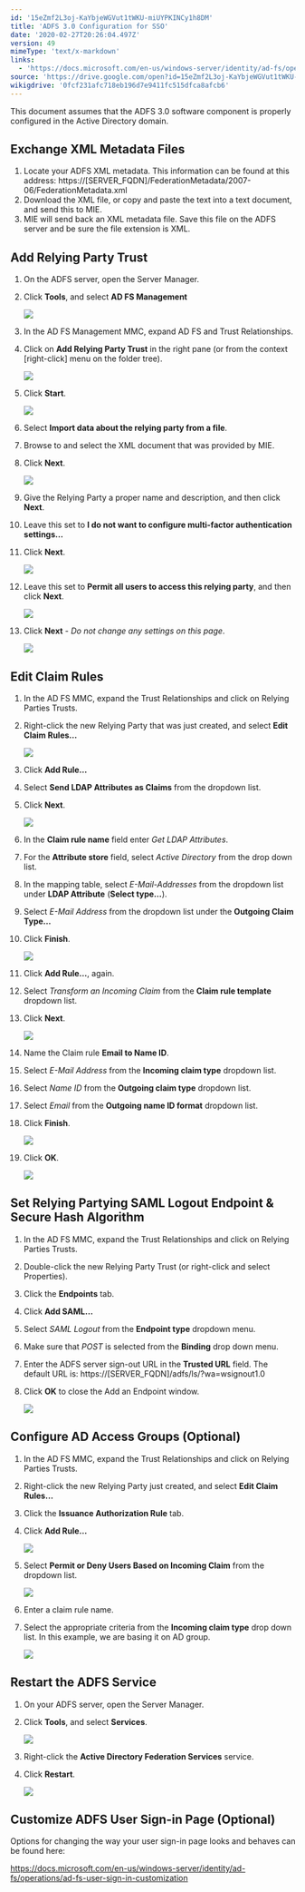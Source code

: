 ```yaml
---
id: '15eZmf2L3oj-KaYbjeWGVut1tWKU-miUYPKINCy1h8DM'
title: 'ADFS 3.0 Configuration for SSO'
date: '2020-02-27T20:26:04.497Z'
version: 49
mimeType: 'text/x-markdown'
links:
  - 'https://docs.microsoft.com/en-us/windows-server/identity/ad-fs/operations/ad-fs-user-sign-in-customization'
source: 'https://drive.google.com/open?id=15eZmf2L3oj-KaYbjeWGVut1tWKU-miUYPKINCy1h8DM'
wikigdrive: '0fcf231afc718eb196d7e9411fc515dfca8afcb6'
---
```

This document assumes that the ADFS 3.0 software component is properly configured in the Active Directory domain.

## Exchange XML Metadata Files

1. Locate your ADFS XML metadata. This information can be found at this address: https://[SERVER_FQDN]/FederationMetadata/2007-06/FederationMetadata.xml
2. Download the XML file, or copy and paste the text into a text document, and send this to MIE.
3. MIE will send back an XML metadata file. Save this file on the ADFS server and be sure the file extension is XML.

## Add Relying Party Trust

1. On the ADFS server, open the Server Manager.
2. Click <strong>Tools</strong>, and select <strong>AD FS Management</strong>

    ![](../adfs-3.0-configuration-for-sso.assets/cdb5b54598e2be5180502bcdf0f15591.png)
3. In the AD FS Management MMC, expand AD FS and Trust Relationships.
4. Click on <strong>Add Relying Party Trust</strong> in the right pane (or from the context [right-click] menu on the folder tree).

    ![](../adfs-3.0-configuration-for-sso.assets/5e5e130f7024996d675d7f21ce2cd008.png)
5. Click <strong>Start</strong>.

    ![](../adfs-3.0-configuration-for-sso.assets/c5975d39aba92d59c638b4f70939c156.png)
6. Select <strong>Import data about the relying party from a file</strong>.
7. Browse to and select the XML document that was provided by MIE.
8. Click <strong>Next</strong>.

    ![](../adfs-3.0-configuration-for-sso.assets/4fcf78b0e164376d55864fa47ab23810.png)
9. Give the Relying Party a proper name and description, and then click <strong>Next</strong>.
10. Leave this set to <strong>I do not want to configure multi-factor authentication settings…</strong>
11. Click <strong>Next</strong>.

    ![](../adfs-3.0-configuration-for-sso.assets/72352bf53e77e9ab0a757228b733e543.png)
12. Leave this set to <strong>Permit all users to access this relying party</strong>, and then click <strong>Next</strong>.

    ![](../adfs-3.0-configuration-for-sso.assets/f40433ef31122ccfb448911a77df5617.png)
13. Click <strong>Next</strong> - <em>Do not change any settings on this page</em>.

    ![](../adfs-3.0-configuration-for-sso.assets/62ee7e6bab7edeece7b3e67c3a1fb555.png)

## Edit Claim Rules

1. In the AD FS MMC, expand the Trust Relationships and click on Relying Parties Trusts.
2. Right-click the new Relying Party that was just created, and select <strong>Edit Claim Rules…</strong>

    ![](../adfs-3.0-configuration-for-sso.assets/0ee71feaaef75146c99951f6ecd85be8.png)
3. Click <strong>Add Rule…</strong>
4. Select <strong>Send LDAP Attributes as Claims</strong> from the dropdown list.
5. Click <strong>Next</strong>.

    ![](../adfs-3.0-configuration-for-sso.assets/0ef30a26b1b79bf619e10db16e767142.png)
6. In the <strong>Claim rule name</strong> field enter <em>Get LDAP Attributes</em>.
7. For the <strong>Attribute store</strong> field, select <em>Active Directory</em> from the drop down list.
8. In the mapping table, select <em>E-Mail-Addresses</em> from the dropdown list under <strong>LDAP Attribute</strong> (<strong>Select type…</strong>).
9. Select <em>E-Mail Address</em> from the dropdown list under the <strong>Outgoing Claim Type…</strong>
10. Click <strong>Finish</strong>.

    ![](../adfs-3.0-configuration-for-sso.assets/d619bb330d23d53aa494a17bec8ec44b.png)
11. Click <strong>Add Rule…</strong>, again.
12. Select <em>Transform an Incoming Claim</em> from the <strong>Claim rule template</strong> dropdown list.
13. Click <strong>Next</strong>.

    ![](../adfs-3.0-configuration-for-sso.assets/5fe74a646c8c0c1ed43bc1c8740f7549.png)
14. Name the Claim rule <strong>Email to Name ID</strong>.
15. Select <em>E-Mail Address</em> from the <strong>Incoming claim type</strong> dropdown list.
16. Select <em>Name ID</em> from the <strong>Outgoing claim type</strong> dropdown list.
17. Select <em>Email</em> from the <strong>Outgoing name ID format</strong> dropdown list.
18. Click <strong>Finish</strong>.

    ![](../adfs-3.0-configuration-for-sso.assets/2034faad7b3eeff8e17ec3180795e3e7.png)
19. Click <strong>OK</strong>.

    ![](../adfs-3.0-configuration-for-sso.assets/fd2dc373726b5ae61f94fc73b9e4adaa.png)

## Set Relying Partying SAML Logout Endpoint & Secure Hash Algorithm

1. In the AD FS MMC, expand the Trust Relationships and click on Relying Parties Trusts.
2. Double-click the new Relying Party Trust (or right-click and select Properties).
3. Click the <strong>Endpoints</strong> tab.
4. Click <strong>Add SAML…</strong>
5. Select <em>SAML Logout</em> from the <strong>Endpoint type</strong> dropdown menu.
6. Make sure that <em>POST</em> is selected from the <strong>Binding</strong> drop down menu.
7. Enter the ADFS server sign-out URL in the <strong>Trusted URL</strong> field. The default URL is: https://[SERVER_FQDN]/adfs/ls/?wa=wsignout1.0
8. Click <strong>OK</strong> to close the Add an Endpoint window.

    ![](../adfs-3.0-configuration-for-sso.assets/0d5e33ed652fa3902e869e757265f316.png)

## Configure AD Access Groups (Optional)

1. In the AD FS MMC, expand the Trust Relationships and click on Relying Parties Trusts.
2. Right-click the new Relying Party just created, and select <strong>Edit Claim Rules…</strong>
3. Click the <strong>Issuance Authorization Rule</strong> tab.
4. Click <strong>Add Rule…</strong>

    ![](../adfs-3.0-configuration-for-sso.assets/82ca00be6ff65ed92063ac0bddad78bd.png)
5. Select <strong>Permit or Deny Users Based on Incoming Claim</strong> from the dropdown list.

    ![](../adfs-3.0-configuration-for-sso.assets/6c54c406098dfea845b6951927821c60.png)
6. Enter a claim rule name.
7. Select the appropriate criteria from the <strong>Incoming claim type</strong> drop down list. In this example, we are basing it on AD group.

    ![](../adfs-3.0-configuration-for-sso.assets/7096c8e36e295e6505387671615c8ff4.png)

## Restart the ADFS Service

1. On your ADFS server, open the Server Manager.
2. Click <strong>Tools</strong>, and select <strong>Services</strong>.

    ![](../adfs-3.0-configuration-for-sso.assets/7f6f89c901e09de6ab25572598e1de1f.png)
3. Right-click the <strong>Active Directory Federation Services</strong> service.
4. Click <strong>Restart</strong>.

    ![](../adfs-3.0-configuration-for-sso.assets/be0bc532c5901e9c27c8d0c60b22e0b8.png)

## Customize ADFS User Sign-in Page (Optional)

Options for changing the way your user sign-in page looks and behaves can be found here:

https://docs.microsoft.com/en-us/windows-server/identity/ad-fs/operations/ad-fs-user-sign-in-customization
